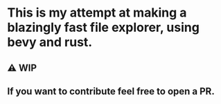 # This is my attempt at making a blazingly fast file explorer, using bevy and rust.
## :warning: WIP
## If you want to contribute feel free to open a PR.